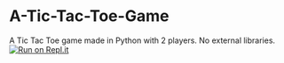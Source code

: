 # A-Tic-Tac-Toe-Game
A Tic Tac Toe game made in Python with 2 players. No external libraries.
[![Run on Repl.it](https://repl.it/badge/github/abhishekshahane/A-Tic-Tac-Toe-Game)](https://repl.it/github/abhishekshahane/A-Tic-Tac-Toe-Game)
